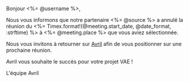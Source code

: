 [SUJET]: # (<%= @username %>, votre réunion d'information a été annulée)

Bonjour <%= @username %>,

Nous vous informons que notre partenaire <%= @source %> a annulé la réunion du
<%= Timex.format!(@meeting.start_date, @date_format, :strftime) %> à <%= @meeting.place %> que vous aviez sélectionnée.

Nous vous invitons à retourner sur [Avril](<%= @url %>) afin de vous positionner sur une prochaine réunion.

Avril vous souhaite le succès pour votre projet VAE !

L'équipe Avril